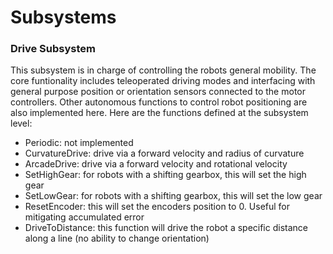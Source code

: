 # Subsystems

### Drive Subsystem
This subsystem is in charge of controlling the robots general mobility. The core funtionality includes teleoperated driving modes and interfacing with general purpose position or orientation sensors connected to the motor controllers. Other autonomous functions to control robot positioning are also implemented here. Here are the functions defined at the subsystem level:
- Periodic: not implemented
- CurvatureDrive: drive via a forward velocity and radius of curvature
- ArcadeDrive: drive via a forward velocity and rotational velocity
- SetHighGear: for robots with a shifting gearbox, this will set the high gear
- SetLowGear: for robots with a shifting gearbox, this will set the low gear
- ResetEncoder: this will set the encoders position to 0. Useful for mitigating accumulated error
- DriveToDistance: this function will drive the robot a specific distance along a line (no ability to change orientation)
